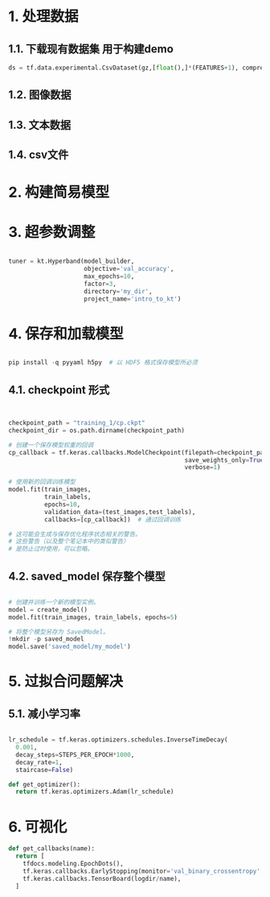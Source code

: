 # 1. 处理数据

## 1.1. 下载现有数据集 用于构建demo

```python
ds = tf.data.experimental.CsvDataset(gz,[float(),]*(FEATURES+1), compression_type="GZIP")

```

## 1.2. 图像数据


## 1.3. 文本数据

## 1.4. csv文件





# 2. 构建简易模型



# 3. 超参数调整


```python

tuner = kt.Hyperband(model_builder,
                     objective='val_accuracy',
                     max_epochs=10,
                     factor=3,
                     directory='my_dir',
                     project_name='intro_to_kt')


```




# 4. 保存和加载模型


```python

pip install -q pyyaml h5py  # 以 HDF5 格式保存模型所必须

```

## 4.1. checkpoint 形式

```python


checkpoint_path = "training_1/cp.ckpt"
checkpoint_dir = os.path.dirname(checkpoint_path)

# 创建一个保存模型权重的回调
cp_callback = tf.keras.callbacks.ModelCheckpoint(filepath=checkpoint_path,
                                                 save_weights_only=True,
                                                 verbose=1)

# 使用新的回调训练模型
model.fit(train_images, 
          train_labels,  
          epochs=10,
          validation_data=(test_images,test_labels),
          callbacks=[cp_callback])  # 通过回调训练

# 这可能会生成与保存优化程序状态相关的警告。
# 这些警告（以及整个笔记本中的类似警告）
# 是防止过时使用，可以忽略。

```


## 4.2. saved_model 保存整个模型


```python

# 创建并训练一个新的模型实例。
model = create_model()
model.fit(train_images, train_labels, epochs=5)

# 将整个模型另存为 SavedModel。
!mkdir -p saved_model
model.save('saved_model/my_model')

```


# 5. 过拟合问题解决

## 5.1. 减小学习率

```python

lr_schedule = tf.keras.optimizers.schedules.InverseTimeDecay(
  0.001,
  decay_steps=STEPS_PER_EPOCH*1000,
  decay_rate=1,
  staircase=False)

def get_optimizer():
  return tf.keras.optimizers.Adam(lr_schedule)

```

# 6. 可视化
```python
def get_callbacks(name):
  return [
    tfdocs.modeling.EpochDots(),
    tf.keras.callbacks.EarlyStopping(monitor='val_binary_crossentropy', patience=200),
    tf.keras.callbacks.TensorBoard(logdir/name),
  ]

```



